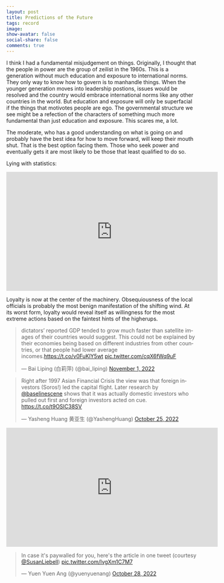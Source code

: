 ```yaml
---
layout: post
title: Predictions of the Future
tags: record
image:
show-avatar: false
social-share: false
comments: true
---
```


I think I had a fundamental misjudgement on things. Originally, I thought that the people in power are the group of zeilist in the 1960s. This is a generation without much education and exposure to international norms. They only way to know how to govern is to manhandle things. When the younger generation moves into leadership postions, issues would be resolved and the country would embrace international norms like any other countries in the world. But education and exposure will only be superfacial if the things that motivotes people are ego. The governmental structure we see might be a refection of the characters of something much more fundamental than just education and exposure. This scares me, a lot. 

The moderate, who has a good understanding on what is going on and probably have the best idea for how to move forward, will keep their mouth shut. That is the best option facing them. Those who seek power and eventually gets it are most likely to be those that least qualified to do so.


Lying with statistics:

<iframe width="560" height="315" src="https://www.youtube.com/embed/ay9xnq7uhkM" title="YouTube video player" frameborder="0" allow="accelerometer; autoplay; clipboard-write; encrypted-media; gyroscope; picture-in-picture" allowfullscreen></iframe>

Loyalty is now at the center of the machinery.  Obsequiousness of the local officials is probably the most benign manifestation of the shifting wind.  At its worst form, loyalty would reveal itself as willingness for the most extreme actions based on the faintest hints of the higherups.

<blockquote class="twitter-tweet"><p lang="en" dir="ltr">dictators’ reported GDP tended to grow much faster than satellite images of their countries would suggest. This could not be explained by their economies being based on different industries from other countries, or that people had lower average incomes.<a href="https://t.co/v0FuKlY5wt">https://t.co/v0FuKlY5wt</a> <a href="https://t.co/cqX6fWq9uF">pic.twitter.com/cqX6fWq9uF</a></p>&mdash; Bai Liping (白莉萍) (@bai_liping) <a href="https://twitter.com/bai_liping/status/1587285302242168832?ref_src=twsrc%5Etfw">November 1, 2022</a></blockquote> <script async src="https://platform.twitter.com/widgets.js" charset="utf-8"></script> 


<blockquote class="twitter-tweet"><p lang="en" dir="ltr">Right after 1997 Asian Financial Crisis the view was that foreign investors (Soros!) led the capital flight. Later research by ⁦<a href="https://twitter.com/baselinescene?ref_src=twsrc%5Etfw">@baselinescene</a>⁩ shows that it was actually domestic investors who pulled out first and foreign investors acted on cue. <a href="https://t.co/t9OSIC38SV">https://t.co/t9OSIC38SV</a></p>&mdash; Yasheng Huang 黄亚生 (@YashengHuang) <a href="https://twitter.com/YashengHuang/status/1584892207529709568?ref_src=twsrc%5Etfw">October 25, 2022</a></blockquote> <script async src="https://platform.twitter.com/widgets.js" charset="utf-8"></script> 

<iframe width="560" height="315" src="https://www.youtube.com/embed/c2bYJpx5W0g" title="YouTube video player" frameborder="0" allow="accelerometer; autoplay; clipboard-write; encrypted-media; gyroscope; picture-in-picture" allowfullscreen></iframe>

<blockquote class="twitter-tweet"><p lang="en" dir="ltr">In case it&#39;s paywalled for you, here&#39;s the article in one tweet (courtesy <a href="https://twitter.com/SusanLiebell?ref_src=twsrc%5Etfw">@SusanLiebell</a>) <a href="https://t.co/IvgXm1C7M7">pic.twitter.com/IvgXm1C7M7</a></p>&mdash; Yuen Yuen Ang (@yuenyuenang) <a href="https://twitter.com/yuenyuenang/status/1585988969799352322?ref_src=twsrc%5Etfw">October 28, 2022</a></blockquote> <script async src="https://platform.twitter.com/widgets.js" charset="utf-8"></script> 


